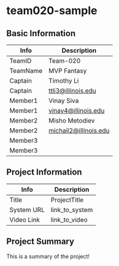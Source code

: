 
# team020-sample

## Basic Information

|   Info      |        Description     |
| ----------- | ---------------------- |
| TeamID      |        Team-020        |
| TeamName    |      MVP Fantasy       |
| Captain     |       Timothy Li       |
| Captain     |  ttli3@illinois.edu    |
| Member1     |        Vinay Siva      |
| Member1     |   vinay4@illinois.edu  |
| Member2     |     Misho Metodiev     |
| Member2     |  michail2@illinois.edu |
| Member3     |                        |
| Member3     |                        |

## Project Information

|   Info      |        Description     |
| ----------- | ---------------------- |
|  Title      |       ProjectTitle     |
| System URL  |      link_to_system    |
| Video Link  |      link_to_video     |

## Project Summary

This is a summary of the project!
